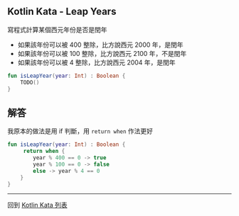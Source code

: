 ## Kotlin Kata - Leap Years

寫程式計算某個西元年份是否是閏年

- 如果該年份可以被 400 整除，比方說西元 2000 年，是閏年
- 如果該年份可以被 100 整除，比方說西元 2100 年，不是閏年
- 如果該年份可以被 4 整除，比方說西元 2004 年，是閏年


```kotlin
fun isLeapYear(year: Int) : Boolean {
    TODO()
}
```

## 解答

我原本的做法是用 if 判斷，用 `return when` 作法更好

```kotlin
fun isLeapYear(year: Int) : Boolean {
     return when {
        year % 400 == 0 -> true
        year % 100 == 0 -> false
        else -> year % 4 == 0
    } 
}
```

------

回到 [Kotlin Kata 列表](index.md)
